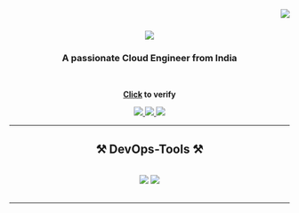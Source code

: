 <!---![aws-certified-solutions-architect-associate](https://github.com/Aswinkumarsivanandam/Aswinkumarsivanandam/assets/86021033/cd51a619-4545-4ee8-ad63-6db98a6572bb)

- AWS Certification - https://www.credly.com/badges/faea1319-741b-489e-aad7-5898bff37e75/public_url![aws-certified-solutions-architect-associate](https://github.com/Aswinkumarsivanandam/Aswinkumarsivanandam/assets/86021033/b0850382-52f0-44ad-947c-7f181f1d7171)

  
<!---
Aswinkumarsivanandam/Aswinkumarsivanandam is a ✨ special ✨ repository because its `README.md` (this file) appears on your GitHub profile.
You can click the Preview link to take a look at your changes.
--->
<img align="right" src="https://visitor-badge.laobi.icu/badge?page_id=Aswinkumarsivanandam.Aswinkumarsivanandam" />

<h1 align="center">
    <img src="https://readme-typing-svg.herokuapp.com/?font=Righteous&size=35&center=true&vCenter=true&width=500&height=70&duration=4000&lines=Hi+There!+👋;+I'm+Aswin's" />
</h1>

<h3 align="center">A passionate Cloud Engineer from India </h3>

<br/>

<div align="center">
 

 **[Click](https://www.credly.com/badges/faea1319-741b-489e-aad7-5898bff37e75/public_url) to verify** 

 </div>
 
<div align="center"> 
  <a href="mailto:aswinkumarsivanandam@gmail.com">
    <img src="https://img.shields.io/badge/Gmail-333333?style=for-the-badge&logo=gmail&logoColor=red" />
  </a>
  <a href="https://www.linkedin.com/in/aswin-kumar-sivanandam-674481ab/" target="_blank">
    <img src="https://img.shields.io/badge/LinkedIn-0077B5?style=for-the-badge&logo=linkedin&logoColor=white" target="_blank" />
  </a>
  <a href="https://github.com/Aswinkumarsivanandam/" target="_blank">
     <img src="https://img.shields.io/badge/Portfolio-FF5722?style=for-the-badge&logo=todoist&logoColor=white" target="_blank" /> <!-- sqlite, safari, google-chrome are other good icon options -->
  </a>
</div>

 <hr/>
 <h2 align="center">⚒️ DevOps-Tools ⚒️</h2>
<br/>
<div align="center">
    <img src="https://skillicons.dev/icons?i=html,vscode,github,gitlab,docker,terraform,aws,azure,ansible,jenkins,maven" />
    <img src="https://skillicons.dev/icons?i=python,prometheus,sentry,grafana,packer" /><br>
</div>

<br/>
<hr/>

